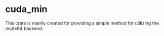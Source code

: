 # cuda_min

This crate is mainly created for providing a simple method for utilizing the nvptx64 backend.
